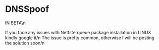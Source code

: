# DNSSpoof

IN BETA\n

If you face any issues with Netfilterqueue package installation in LINUX kindly google it/n
The issue is pretty common, otherwise I will be posting the solution soon/n
